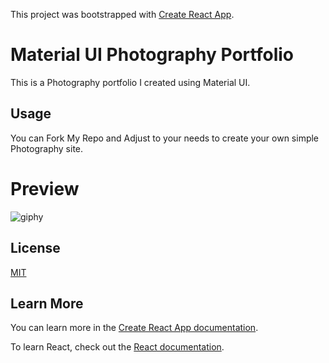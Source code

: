 This project was bootstrapped with [Create React App](https://github.com/facebook/create-react-app).

# Material UI Photography Portfolio
This is a Photography portfolio I created using Material UI.

## Usage
You can Fork My Repo and Adjust to your needs to create your own simple Photography site.

# Preview
![giphy](https://user-images.githubusercontent.com/47014638/86285369-7897ab80-bbb2-11ea-8206-639d6e5f49d1.gif)

## License
[MIT](https://choosealicense.com/licenses/mit/)

## Learn More

You can learn more in the [Create React App documentation](https://facebook.github.io/create-react-app/docs/getting-started).

To learn React, check out the [React documentation](https://reactjs.org/).
